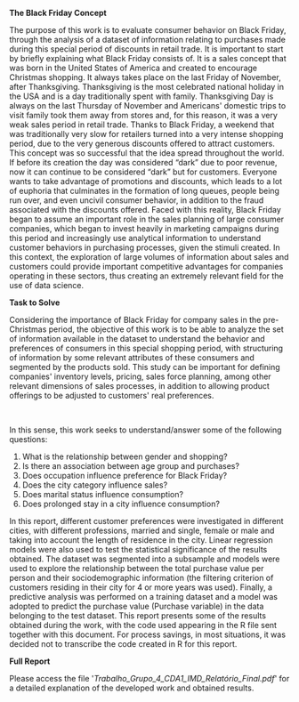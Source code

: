 **The Black Friday Concept**

The purpose of this work is to evaluate consumer behavior on Black Friday, through the analysis of a dataset of information relating to purchases made during this special period of discounts in retail trade. It is important to start by briefly explaining what Black Friday consists of. It is a sales concept that was born in the United States of America and created to encourage Christmas shopping. It always takes place on the last Friday of November, after Thanksgiving. Thanksgiving is the most celebrated national holiday in the USA and is a day traditionally spent with family. Thanksgiving Day is always on the last Thursday of November and Americans' domestic trips to visit family took them away from stores and, for this reason, it was a very weak sales period in retail trade. Thanks to Black Friday, a weekend that was traditionally very slow for retailers turned into a very intense shopping period, due to the very generous discounts offered to attract customers. This concept was so successful that the idea spread throughout the world. If before its creation the day was considered “dark” due to poor revenue, now it can continue to be considered “dark” but for customers. Everyone wants to take advantage of promotions and discounts, which leads to a lot of euphoria that culminates in the formation of long queues, people being run over, and even uncivil consumer behavior, in addition to the fraud associated with the discounts offered. Faced with this reality, Black Friday began to assume an important role in the sales planning of large consumer companies, which began to invest heavily in marketing campaigns during this period and increasingly use analytical information to understand customer behaviors in purchasing processes, given the stimuli created. In this context, the exploration of large volumes of information about sales and customers could provide important competitive advantages for companies operating in these sectors, thus creating an extremely relevant field for the use of data science.


**Task to Solve**

Considering the importance of Black Friday for company sales in the pre-Christmas period, the objective of this work is to be able to analyze the set of information available in the dataset to understand the behavior and preferences of consumers in this special shopping period, with structuring of information by some relevant attributes of these consumers and segmented by the products sold.
This study can be important for defining companies' inventory levels, pricing, sales force planning, among other relevant dimensions of sales processes, in addition to allowing product offerings to be adjusted to customers' real preferences.

<br>

In this sense, this work seeks to understand/answer some of the following questions:
 1) What is the relationship between gender and shopping?
 2) Is there an association between age group and purchases?
 3) Does occupation influence preference for Black Friday?
 4) Does the city category influence sales?
 5) Does marital status influence consumption?
 6) Does prolonged stay in a city influence consumption?

In this report, different customer preferences were investigated in different cities, with different professions, married and single, female or male and taking into account the length of residence in the city. Linear regression models were also used to test the statistical significance of the results obtained. The dataset was segmented into a subsample and models were used to explore the relationship between the total purchase value per person and their sociodemographic information (the filtering criterion of customers residing in their city for 4 or more years was used). Finally, a predictive analysis was performed on a training dataset and a model was adopted to predict the purchase value (Purchase variable) in the data belonging to the test dataset. This report presents some of the results obtained during the work, with the code used appearing in the R file sent together with this document. For process savings, in most situations, it was decided not to transcribe the code created in R for this report.


**Full Report**

Please access the file '*Trabalho_Grupo_4_CDA1_IMD_Relatório_Final.pdf*' for a detailed explanation of the developed work and obtained results.
